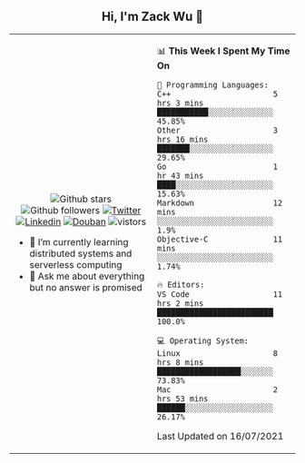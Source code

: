 <h2 align="center"> Hi, I'm Zack Wu 👋 </h2>

<table>
    <tr>
        <td valign="center" width="50%">
            <p align="center">
              <img src="https://img.shields.io/github/stars/keithnull?style=social" alt="Github stars" />
              <img src="https://img.shields.io/github/followers/keithnull?style=social" alt="Github followers" />
              <a href="https://twitter.com/_zackwu"><img src="https://img.shields.io/badge/@__zackwu-1DA1F2?style=flat&logo=Twitter&logoColor=white" alt="Twitter"/></a>
              <a href="https://www.linkedin.com/in/wuzhengke/?locale=en_US"><img src="https://img.shields.io/badge/@wuzhengke-0073b1?style=flat&logo=LinkedIn&logoColor=white" alt="Linkedin" /></a>
              <a href="https://www.douban.com/people/keith1"><img src="https://img.shields.io/badge/@keith1-007722?style=flat&logo=Douban&logoColor=white" alt="Douban" /></a>
              <img src="https://visitor-badge.glitch.me/badge?page_id=keithnull" alt="vistors" />
            </p>
            <ul>
                <li>🌱 I’m currently learning distributed systems and serverless computing</li>
                <li>💬 Ask me about everything but no answer is promised</li>
            </ul>
        </td>
       <td valign="top" width="50%">
    
<!--START_SECTION:waka-->
📊 **This Week I Spent My Time On** 

```text
💬 Programming Languages: 
C++                      5 hrs 3 mins        ███████████░░░░░░░░░░░░░░   45.85% 
Other                    3 hrs 16 mins       ███████░░░░░░░░░░░░░░░░░░   29.65% 
Go                       1 hr 43 mins        ████░░░░░░░░░░░░░░░░░░░░░   15.63% 
Markdown                 12 mins             ░░░░░░░░░░░░░░░░░░░░░░░░░   1.9% 
Objective-C              11 mins             ░░░░░░░░░░░░░░░░░░░░░░░░░   1.74%

🔥 Editors: 
VS Code                  11 hrs 2 mins       █████████████████████████   100.0%

💻 Operating System: 
Linux                    8 hrs 8 mins        ██████████████████░░░░░░░   73.83% 
Mac                      2 hrs 53 mins       ██████░░░░░░░░░░░░░░░░░░░   26.17%

```


 Last Updated on 16/07/2021
<!--END_SECTION:waka-->
</td></tr>
</table>


